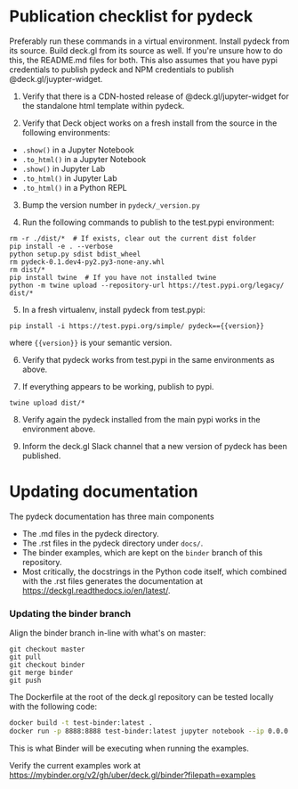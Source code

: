 Publication checklist for pydeck
==========

Preferably run these commands in a virtual environment. Install pydeck from its source.
Build deck.gl from its source as well. If you're unsure how to do this, the README.md files for both.
This also assumes that you have pypi credentials to publish pydeck and NPM credentials to publish @deck.gl/juypter-widget.

1) Verify that there is a CDN-hosted release of @deck.gl/jupyter-widget for the standalone html template
within pydeck.

2) Verify that Deck object works on a fresh install from the source in the following
environments:

- `.show()` in a Jupyter Notebook
- `.to_html()` in a Jupyter Notebook
- `.show()` in Jupyter Lab
- `.to_html()` in Jupyter Lab
- `.to_html()` in a Python REPL

3) Bump the version number in `pydeck/_version.py`

4) Run the following commands to publish to the test.pypi environment:

```
rm -r ./dist/*  # If exists, clear out the current dist folder
pip install -e . --verbose
python setup.py sdist bdist_wheel
rm pydeck-0.1.dev4-py2.py3-none-any.whl
rm dist/*
pip install twine  # If you have not installed twine
python -m twine upload --repository-url https://test.pypi.org/legacy/ dist/*
```

5) In a fresh virtualenv, install pydeck from test.pypi:

```
pip install -i https://test.pypi.org/simple/ pydeck=={{version}}
```

where `{{version}}` is your semantic version.

6) Verify that pydeck works from test.pypi in the same environments as above.

7) If everything appears to be working, publish to pypi.

```
twine upload dist/*
```

8) Verify again the pydeck installed from the main pypi works in the environment above.

9) Inform the deck.gl Slack channel that a new version of pydeck has been published.


Updating documentation
==========

The pydeck documentation has three main components

- The .md files in the pydeck directory.
- The .rst files in the pydeck directory under `docs/`.
- The binder examples, which are kept on the `binder` branch of this repository.
- Most critically, the docstrings in the Python code itself, which combined with the .rst files generates
the documentation at https://deckgl.readthedocs.io/en/latest/.

### Updating the binder branch

Align the binder branch in-line with what's on master:

```
git checkout master
git pull
git checkout binder
git merge binder
git push
```

The Dockerfile at the root of the deck.gl repository can be tested locally with the following code:

```bash
docker build -t test-binder:latest .
docker run -p 8888:8888 test-binder:latest jupyter notebook --ip 0.0.0.0
```

This is what Binder will be executing when running the examples.

Verify the current examples work at https://mybinder.org/v2/gh/uber/deck.gl/binder?filepath=examples
